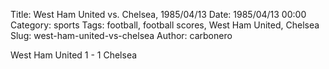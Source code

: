 Title: West Ham United vs. Chelsea, 1985/04/13
Date: 1985/04/13 00:00
Category: sports
Tags: football, football scores, West Ham United, Chelsea
Slug: west-ham-united-vs-chelsea
Author: carbonero


West Ham United 1 - 1 Chelsea
